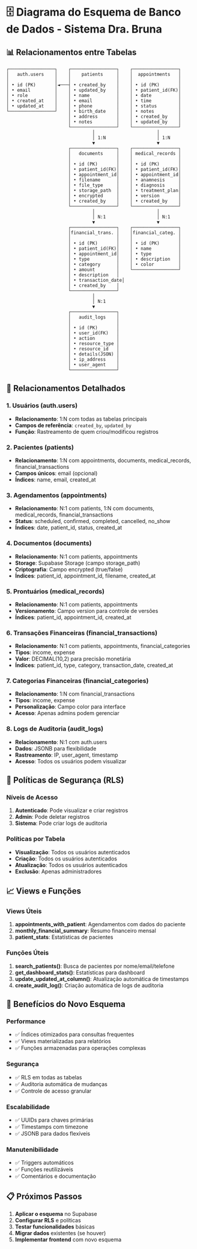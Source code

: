 # 🗄️ Diagrama do Esquema de Banco de Dados - Sistema Dra. Bruna

## 📊 Relacionamentos entre Tabelas

```
┌─────────────────┐    ┌─────────────────┐    ┌─────────────────┐
│   auth.users    │    │    patients     │    │  appointments   │
│                 │    │                 │    │                 │
│ • id (PK)       │◄───┤ • created_by    │    │ • id (PK)       │
│ • email         │    │ • updated_by    │    │ • patient_id(FK)│
│ • role          │    │ • name          │    │ • date          │
│ • created_at    │    │ • email         │    │ • time          │
│ • updated_at    │    │ • phone         │    │ • status        │
└─────────────────┘    │ • birth_date    │    │ • notes         │
                       │ • address       │    │ • created_by    │
                       │ • notes         │    │ • updated_by    │
                       └─────────────────┘    └─────────────────┘
                                │                       │
                                │ 1:N                   │ 1:N
                                ▼                       ▼
                       ┌─────────────────┐    ┌─────────────────┐
                       │   documents     │    │ medical_records │
                       │                 │    │                 │
                       │ • id (PK)       │    │ • id (PK)       │
                       │ • patient_id(FK)│    │ • patient_id(FK)│
                       │ • appointment_id│    │ • appointment_id│
                       │ • filename      │    │ • anamnesis     │
                       │ • file_type     │    │ • diagnosis     │
                       │ • storage_path  │    │ • treatment_plan│
                       │ • encrypted     │    │ • version       │
                       │ • created_by    │    │ • created_by    │
                       └─────────────────┘    └─────────────────┘
                                │                       │
                                │ N:1                   │ N:1
                                ▼                       ▼
                       ┌─────────────────┐    ┌─────────────────┐
                       │financial_trans. │    │financial_categ. │
                       │                 │    │                 │
                       │ • id (PK)       │    │ • id (PK)       │
                       │ • patient_id(FK)│    │ • name          │
                       │ • appointment_id│    │ • type          │
                       │ • type          │    │ • description   │
                       │ • category      │    │ • color         │
                       │ • amount        │    └─────────────────┘
                       │ • description   │
                       │ • transaction_date│
                       │ • created_by    │
                       └─────────────────┘
                                │
                                │ N:1
                                ▼
                       ┌─────────────────┐
                       │   audit_logs    │
                       │                 │
                       │ • id (PK)       │
                       │ • user_id(FK)   │
                       │ • action        │
                       │ • resource_type │
                       │ • resource_id   │
                       │ • details(JSON) │
                       │ • ip_address    │
                       │ • user_agent    │
                       └─────────────────┘
```

## 🔗 Relacionamentos Detalhados

### **1. Usuários (auth.users)**
- **Relacionamento**: 1:N com todas as tabelas principais
- **Campos de referência**: `created_by`, `updated_by`
- **Função**: Rastreamento de quem criou/modificou registros

### **2. Pacientes (patients)**
- **Relacionamento**: 1:N com appointments, documents, medical_records, financial_transactions
- **Campos únicos**: email (opcional)
- **Índices**: name, email, created_at

### **3. Agendamentos (appointments)**
- **Relacionamento**: N:1 com patients, 1:N com documents, medical_records, financial_transactions
- **Status**: scheduled, confirmed, completed, cancelled, no_show
- **Índices**: date, patient_id, status, created_at

### **4. Documentos (documents)**
- **Relacionamento**: N:1 com patients, appointments
- **Storage**: Supabase Storage (campo storage_path)
- **Criptografia**: Campo encrypted (true/false)
- **Índices**: patient_id, appointment_id, filename, created_at

### **5. Prontuários (medical_records)**
- **Relacionamento**: N:1 com patients, appointments
- **Versionamento**: Campo version para controle de versões
- **Índices**: patient_id, appointment_id, created_at

### **6. Transações Financeiras (financial_transactions)**
- **Relacionamento**: N:1 com patients, appointments, financial_categories
- **Tipos**: income, expense
- **Valor**: DECIMAL(10,2) para precisão monetária
- **Índices**: patient_id, type, category, transaction_date, created_at

### **7. Categorias Financeiras (financial_categories)**
- **Relacionamento**: 1:N com financial_transactions
- **Tipos**: income, expense
- **Personalização**: Campo color para interface
- **Acesso**: Apenas admins podem gerenciar

### **8. Logs de Auditoria (audit_logs)**
- **Relacionamento**: N:1 com auth.users
- **Dados**: JSONB para flexibilidade
- **Rastreamento**: IP, user_agent, timestamp
- **Acesso**: Todos os usuários podem visualizar

## 🔐 Políticas de Segurança (RLS)

### **Níveis de Acesso**
1. **Autenticado**: Pode visualizar e criar registros
2. **Admin**: Pode deletar registros
3. **Sistema**: Pode criar logs de auditoria

### **Políticas por Tabela**
- **Visualização**: Todos os usuários autenticados
- **Criação**: Todos os usuários autenticados
- **Atualização**: Todos os usuários autenticados
- **Exclusão**: Apenas administradores

## 📈 Views e Funções

### **Views Úteis**
1. **appointments_with_patient**: Agendamentos com dados do paciente
2. **monthly_financial_summary**: Resumo financeiro mensal
3. **patient_stats**: Estatísticas de pacientes

### **Funções Úteis**
1. **search_patients()**: Busca de pacientes por nome/email/telefone
2. **get_dashboard_stats()**: Estatísticas para dashboard
3. **update_updated_at_column()**: Atualização automática de timestamps
4. **create_audit_log()**: Criação automática de logs de auditoria

## 🚀 Benefícios do Novo Esquema

### **Performance**
- ✅ Índices otimizados para consultas frequentes
- ✅ Views materializadas para relatórios
- ✅ Funções armazenadas para operações complexas

### **Segurança**
- ✅ RLS em todas as tabelas
- ✅ Auditoria automática de mudanças
- ✅ Controle de acesso granular

### **Escalabilidade**
- ✅ UUIDs para chaves primárias
- ✅ Timestamps com timezone
- ✅ JSONB para dados flexíveis

### **Manutenibilidade**
- ✅ Triggers automáticos
- ✅ Funções reutilizáveis
- ✅ Comentários e documentação

## 📋 Próximos Passos

1. **Aplicar o esquema** no Supabase
2. **Configurar RLS** e políticas
3. **Testar funcionalidades** básicas
4. **Migrar dados** existentes (se houver)
5. **Implementar frontend** com novo esquema
